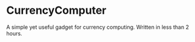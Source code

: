# CurrencyComputer
A simple yet useful gadget for currency computing. Written in less than 2 hours.
